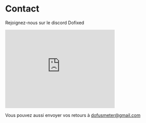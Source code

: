 # Contact

Rejoignez-nous sur le discord Dofixed
<iframe src="https://discord.com/widget?id=623883339211997184&theme=dark" width="350" height="250" allowtransparency="true" frameborder="0" sandbox="allow-popups allow-popups-to-escape-sandbox allow-same-origin allow-scripts"></iframe>

Vous pouvez aussi envoyer vos retours à <a href = "mailto: dofusmeter@gmail.com">dofusmeter@gmail.com</a>
